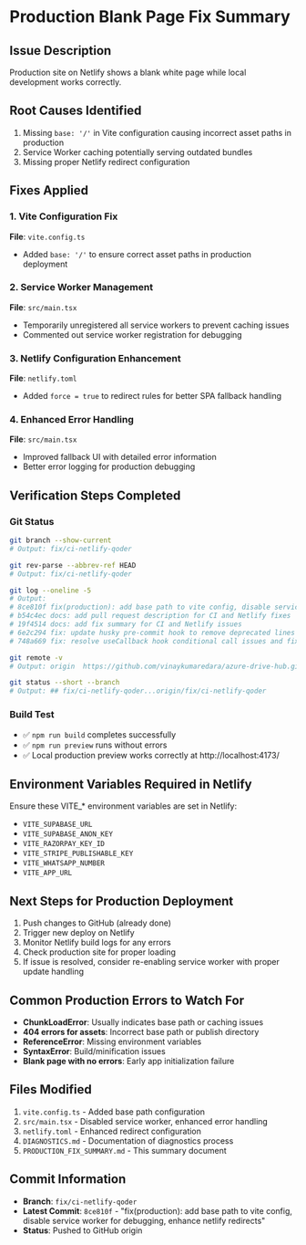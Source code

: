 # Production Blank Page Fix Summary

## Issue Description

Production site on Netlify shows a blank white page while local development works correctly.

## Root Causes Identified

1. Missing `base: '/'` in Vite configuration causing incorrect asset paths in production
2. Service Worker caching potentially serving outdated bundles
3. Missing proper Netlify redirect configuration

## Fixes Applied

### 1. Vite Configuration Fix

**File**: `vite.config.ts`

- Added `base: '/'` to ensure correct asset paths in production deployment

### 2. Service Worker Management

**File**: `src/main.tsx`

- Temporarily unregistered all service workers to prevent caching issues
- Commented out service worker registration for debugging

### 3. Netlify Configuration Enhancement

**File**: `netlify.toml`

- Added `force = true` to redirect rules for better SPA fallback handling

### 4. Enhanced Error Handling

**File**: `src/main.tsx`

- Improved fallback UI with detailed error information
- Better error logging for production debugging

## Verification Steps Completed

### Git Status

```bash
git branch --show-current
# Output: fix/ci-netlify-qoder

git rev-parse --abbrev-ref HEAD
# Output: fix/ci-netlify-qoder

git log --oneline -5
# Output:
# 8ce810f fix(production): add base path to vite config, disable service worker for debugging, enhance netlify redirects
# b54c4ec docs: add pull request description for CI and Netlify fixes
# 19f4514 docs: add fix summary for CI and Netlify issues
# 6e2c294 fix: update husky pre-commit hook to remove deprecated lines
# 748a669 fix: resolve useCallback hook conditional call issues and fix @ts-ignore comment

git remote -v
# Output: origin  https://github.com/vinaykumaredara/azure-drive-hub.git (fetch/push)

git status --short --branch
# Output: ## fix/ci-netlify-qoder...origin/fix/ci-netlify-qoder
```

### Build Test

- ✅ `npm run build` completes successfully
- ✅ `npm run preview` runs without errors
- ✅ Local production preview works correctly at http://localhost:4173/

## Environment Variables Required in Netlify

Ensure these VITE\_\* environment variables are set in Netlify:

- `VITE_SUPABASE_URL`
- `VITE_SUPABASE_ANON_KEY`
- `VITE_RAZORPAY_KEY_ID`
- `VITE_STRIPE_PUBLISHABLE_KEY`
- `VITE_WHATSAPP_NUMBER`
- `VITE_APP_URL`

## Next Steps for Production Deployment

1. Push changes to GitHub (already done)
2. Trigger new deploy on Netlify
3. Monitor Netlify build logs for any errors
4. Check production site for proper loading
5. If issue is resolved, consider re-enabling service worker with proper update handling

## Common Production Errors to Watch For

- **ChunkLoadError**: Usually indicates base path or caching issues
- **404 errors for assets**: Incorrect base path or publish directory
- **ReferenceError**: Missing environment variables
- **SyntaxError**: Build/minification issues
- **Blank page with no errors**: Early app initialization failure

## Files Modified

1. `vite.config.ts` - Added base path configuration
2. `src/main.tsx` - Disabled service worker, enhanced error handling
3. `netlify.toml` - Enhanced redirect configuration
4. `DIAGNOSTICS.md` - Documentation of diagnostics process
5. `PRODUCTION_FIX_SUMMARY.md` - This summary document

## Commit Information

- **Branch**: `fix/ci-netlify-qoder`
- **Latest Commit**: `8ce810f` - "fix(production): add base path to vite config, disable service worker for debugging, enhance netlify redirects"
- **Status**: Pushed to GitHub origin
